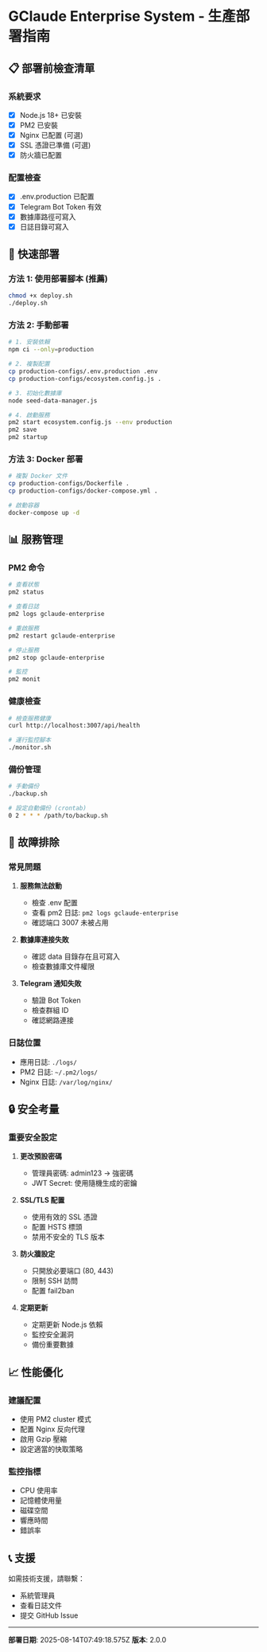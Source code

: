 # GClaude Enterprise System - 生產部署指南

## 📋 部署前檢查清單

### 系統要求
- [x] Node.js 18+ 已安裝
- [x] PM2 已安裝
- [x] Nginx 已配置 (可選)
- [x] SSL 憑證已準備 (可選)
- [x] 防火牆已配置

### 配置檢查
- [x] .env.production 已配置
- [x] Telegram Bot Token 有效
- [x] 數據庫路徑可寫入
- [x] 日誌目錄可寫入

## 🚀 快速部署

### 方法 1: 使用部署腳本 (推薦)
```bash
chmod +x deploy.sh
./deploy.sh
```

### 方法 2: 手動部署
```bash
# 1. 安裝依賴
npm ci --only=production

# 2. 複製配置
cp production-configs/.env.production .env
cp production-configs/ecosystem.config.js .

# 3. 初始化數據庫
node seed-data-manager.js

# 4. 啟動服務
pm2 start ecosystem.config.js --env production
pm2 save
pm2 startup
```

### 方法 3: Docker 部署
```bash
# 複製 Docker 文件
cp production-configs/Dockerfile .
cp production-configs/docker-compose.yml .

# 啟動容器
docker-compose up -d
```

## 📊 服務管理

### PM2 命令
```bash
# 查看狀態
pm2 status

# 查看日誌
pm2 logs gclaude-enterprise

# 重啟服務
pm2 restart gclaude-enterprise

# 停止服務
pm2 stop gclaude-enterprise

# 監控
pm2 monit
```

### 健康檢查
```bash
# 檢查服務健康
curl http://localhost:3007/api/health

# 運行監控腳本
./monitor.sh
```

### 備份管理
```bash
# 手動備份
./backup.sh

# 設定自動備份 (crontab)
0 2 * * * /path/to/backup.sh
```

## 🔧 故障排除

### 常見問題

1. **服務無法啟動**
   - 檢查 .env 配置
   - 查看 pm2 日誌: `pm2 logs gclaude-enterprise`
   - 確認端口 3007 未被占用

2. **數據庫連接失敗**
   - 確認 data 目錄存在且可寫入
   - 檢查數據庫文件權限

3. **Telegram 通知失敗**
   - 驗證 Bot Token
   - 檢查群組 ID
   - 確認網路連接

### 日誌位置
- 應用日誌: `./logs/`
- PM2 日誌: `~/.pm2/logs/`
- Nginx 日誌: `/var/log/nginx/`

## 🔒 安全考量

### 重要安全設定
1. **更改預設密碼**
   - 管理員密碼: admin123 → 強密碼
   - JWT Secret: 使用隨機生成的密鑰

2. **SSL/TLS 配置**
   - 使用有效的 SSL 憑證
   - 配置 HSTS 標頭
   - 禁用不安全的 TLS 版本

3. **防火牆設定**
   - 只開放必要端口 (80, 443)
   - 限制 SSH 訪問
   - 配置 fail2ban

4. **定期更新**
   - 定期更新 Node.js 依賴
   - 監控安全漏洞
   - 備份重要數據

## 📈 性能優化

### 建議配置
- 使用 PM2 cluster 模式
- 配置 Nginx 反向代理
- 啟用 Gzip 壓縮
- 設定適當的快取策略

### 監控指標
- CPU 使用率
- 記憶體使用量
- 磁碟空間
- 響應時間
- 錯誤率

## 📞 支援

如需技術支援，請聯繫：
- 系統管理員
- 查看日誌文件
- 提交 GitHub Issue

---
**部署日期**: 2025-08-14T07:49:18.575Z
**版本**: 2.0.0
